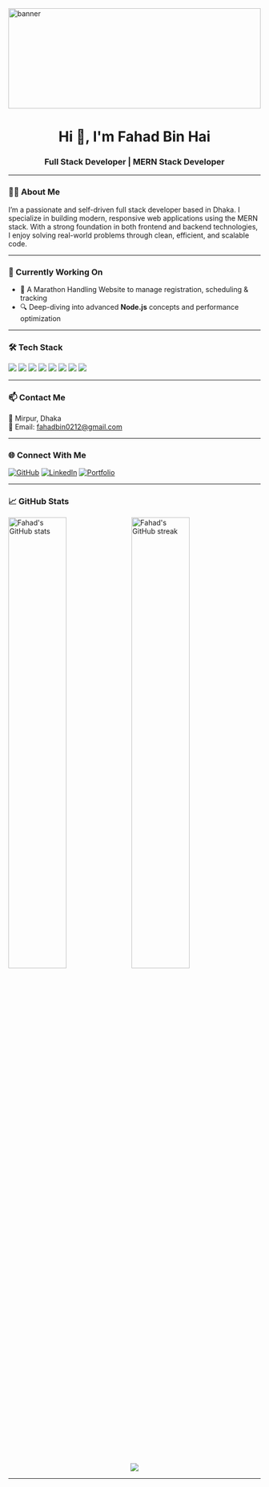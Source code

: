 <img src="https://i.ibb.co/99F18h07/banner.png" alt="banner" width="100%" height="200px" />

<h1 align="center">Hi 👋, I'm Fahad Bin Hai</h1>
<h3 align="center">Full Stack Developer | MERN Stack Developer</h3>

---

### 👨‍💻 About Me

I’m a passionate and self-driven full stack developer based in Dhaka. I specialize in building modern, responsive web applications using the MERN stack. With a strong foundation in both frontend and backend technologies, I enjoy solving real-world problems through clean, efficient, and scalable code.

---

### 🚀 Currently Working On

- 🏃 A Marathon Handling Website to manage registration, scheduling & tracking
- 🔍 Deep-diving into advanced **Node.js** concepts and performance optimization

---

### 🛠️ Tech Stack

<p align="left">
  <img src="https://img.shields.io/badge/HTML5-E34F26?style=for-the-badge&logo=html5&logoColor=white"/>
  <img src="https://img.shields.io/badge/CSS3-1572B6?style=for-the-badge&logo=css3&logoColor=white"/>
  <img src="https://img.shields.io/badge/JavaScript-F7DF1E?style=for-the-badge&logo=javascript&logoColor=black"/>
  <img src="https://img.shields.io/badge/Tailwind_CSS-38B2AC?style=for-the-badge&logo=tailwind-css&logoColor=white"/>
  <img src="https://img.shields.io/badge/Node.js-339933?style=for-the-badge&logo=node.js&logoColor=white"/>
  <img src="https://img.shields.io/badge/Express.js-000000?style=for-the-badge&logo=express&logoColor=white"/>
  <img src="https://img.shields.io/badge/MongoDB-4EA94B?style=for-the-badge&logo=mongodb&logoColor=white"/>
  <img src="https://img.shields.io/badge/Firebase-FFCA28?style=for-the-badge&logo=firebase&logoColor=black"/>
</p>

---

### 📫 Contact Me

📍 Mirpur, Dhaka  
📧 Email: [fahadbin0212@gmail.com](mailto:fahadbin0212@gmail.com)

---

### 🌐 Connect With Me

<!-- Replace `#` with your actual profile URLs -->
[![GitHub](https://img.shields.io/badge/GitHub-000?style=for-the-badge&logo=github&logoColor=white)](#)
[![LinkedIn](https://img.shields.io/badge/LinkedIn-0077B5?style=for-the-badge&logo=linkedin&logoColor=white)](#)
[![Portfolio](https://img.shields.io/badge/Portfolio-1abc9c?style=for-the-badge&logo=About.me&logoColor=white)](#)

---

### 📈 GitHub Stats

<p align="left">
  <img src="https://github-readme-stats.vercel.app/api?username=fahadbinhai&show_icons=true&theme=tokyonight" alt="Fahad's GitHub stats" width="48%"/>
  <img src="https://github-readme-streak-stats.herokuapp.com/?user=fahadbinhai&theme=tokyonight" alt="Fahad's GitHub streak" width="48%"/>
</p>

<p align="center">
  <img src="https://github-readme-stats.vercel.app/api/top-langs/?username=fahadbinhai&layout=compact&theme=tokyonight"/>
</p>

---

